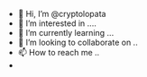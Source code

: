 - 👋 Hi, I’m @cryptolopata
- 👀 I’m interested in ....
- 🌱 I’m currently learning ...
- 💞️ I’m looking to collaborate on ..
- 📫 How to reach me ..
-
<!---
cryptolopata/cryptolopata is a ✨ special ✨ repository because its `README.md` (this file) appears on your GitHub profile.
You can click the Preview link to take a look at your changes.
--->

